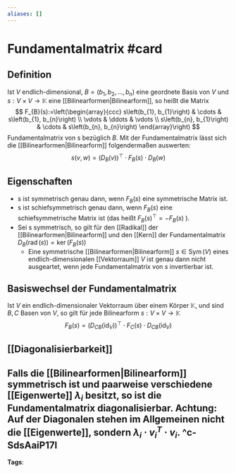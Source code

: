 ```yaml
---
aliases: []
---
```


# Fundamentalmatrix #card
## Definition
Ist $V$ endlich-dimensional, $B=\left(b_{1}, b_{2}, \ldots, b_{n}\right)$ eine geordnete Basis von $V$ und $s: V \times V \rightarrow \mathbb{K}$ eine [[Bilinearformen|Bilinearform]], so heißt die Matrix
$$
F_{B}(s):=\left(\begin{array}{ccc}
s\left(b_{1}, b_{1}\right) & \cdots & s\left(b_{1}, b_{n}\right) \\
\vdots & \ddots & \vdots \\
s\left(b_{n}, b_{1}\right) & \cdots & s\left(b_{n}, b_{n}\right)
\end{array}\right)
$$
Fundamentalmatrix von s bezüglich $B$. Mit der Fundamentalmatrix lässt sich die [[Bilinearformen|Bilinearform]] folgendermaßen auswerten:
$$s(v, w)=\left(D_{B}(v)\right)^{\top} \cdot F_{B}(s) \cdot D_{B}(w)$$
## Eigenschaften
- s ist symmetrisch genau dann, wenn $F_{B}(s)$ eine symmetrische Matrix ist.
- s ist schiefsymmetrisch genau dann, wenn $F_{B}(s)$ eine schiefsymmetrische Matrix ist (das heißt $F_{B}(s)^{\top}=-F_{B}(s)$ ).
- Sei s symmetrisch, so gilt für den [[Radikal]] der [[Bilinearformen|Bilinearform]] und den [[Kern]] der Fundamentalmatrix $D_{B}(\operatorname{rad}(s))=\operatorname{ker}\left(F_{B}(s)\right)$
	- Eine symmetrische [[Bilinearformen|Bilinearform]] $s \in \operatorname{Sym}(V)$ eines endlich-dimensionalen [[Vektorraum]] $V$ ist genau dann nicht ausgeartet, wenn jede Fundamentalmatrix von $s$ invertierbar ist.
## Basiswechsel der Fundamentalmatrix
Ist $V$ ein endlich-dimensionaler Vektorraum über einem Körper $\mathbb{K}$, und sind $B, C$ Basen von $V$, so gilt für jede Bilinearform $s: V \times V \rightarrow \mathbb{K}$
$$
F_{B}(s)=\left(D_{C B}\left(\mathrm{id}_{V}\right)\right)^{\top} \cdot F_{C}(s) \cdot D_{C B}\left(\mathrm{id}_{V}\right)
$$
## [[Diagonalisierbarkeit]]
Falls die [[Bilinearformen|Bilinearform]] symmetrisch ist und paarweise verschiedene [[Eigenwerte]] $\lambda_i$ besitzt, so ist die Fundamentalmatrix diagonalisierbar. Achtung: Auf der Diagonalen stehen im Allgemeinen nicht die [[Eigenwerte]], sondern $\lambda_i \cdot v_i^T \cdot v_i$.
^c-SdsAaiP17l
---
**Tags**: 